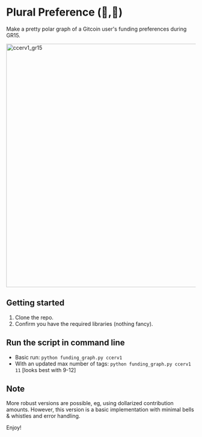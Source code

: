 # Plural Preference (🤖,💚)

Make a pretty polar graph of a Gitcoin user's
funding preferences during GR15.

<img width="648" alt="ccerv1_gr15" src="https://user-images.githubusercontent.com/42869436/192664981-2399583e-d91f-4d53-be91-58becf80a088.png">

## Getting started
1. Clone the repo.
2. Confirm you have the required libraries (nothing fancy). 

## Run the script in command line

- Basic run: `python funding_graph.py ccerv1`
- With an updated max number of tags: `python funding_graph.py ccerv1 11` [looks best with 9-12]

## Note

More robust versions are possible, eg, using dollarized contribution amounts. However, this version is a basic implementation with minimal bells & whistles and error handling. 

Enjoy!
